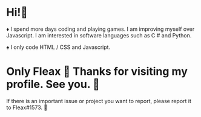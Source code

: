 # Hi!👋 

♦️ I spend more days coding and playing games. I am improving myself over Javascript. I am interested in software languages ​​such as C # and Python.

 
♠ I only code HTML / CSS and Javascript.






# Only Fleax 🔮 Thanks for visiting my profile. See you. 👋

If there is an important issue or project you want to report, please report it to Fleax#1573. 🚀
